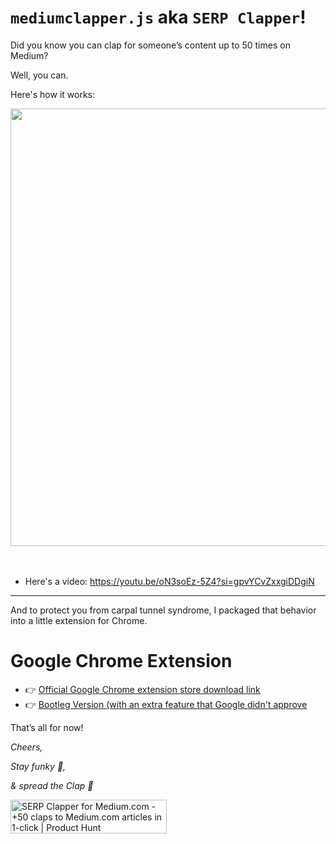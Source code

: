 # `mediumclapper.js` aka `SERP Clapper`!

Did you know you can clap for someone’s content up to 50 times on Medium?

Well, you can.

Here's how it works:

<img src="https://github.com/serp-ai/mediumclapper.js/assets/45643901/33580e81-72b3-43e0-a9fa-c1f70dd900e0" width="700" />
<br><br><br>

- Here's a video: https://youtu.be/oN3soEz-5Z4?si=gpvYCvZxxgiDDgiN

---

And to protect you from carpal tunnel syndrome, I packaged that behavior into a little extension for Chrome.

Google Chrome Extension
=======================

- 👉 [Official Google Chrome extension store download link](https://serp.ly/@serp/medium-clapper)
- 👉 [Bootleg Version (with an extra feature that Google didn't approve](https://serp.ly/@serp/serp-clapper-medium)

That’s all for now!

_Cheers,_

_Stay funky 🦩,_

_& spread the Clap 👏_

<a href="https://www.producthunt.com/posts/serp-clapper-for-medium-com?utm_source=badge-featured&utm_medium=badge&utm_souce=badge-serp&#0045;clapper&#0045;for&#0045;medium&#0045;com" target="_blank"><img src="https://api.producthunt.com/widgets/embed-image/v1/featured.svg?post_id=421070&theme=light" alt="SERP&#0032;Clapper&#0032;for&#0032;Medium&#0046;com - &#0043;50&#0032;claps&#0032;to&#0032;Medium&#0046;com&#0032;articles&#0032;in&#0032;1&#0045;click | Product Hunt" style="width: 250px; height: 54px;" width="250" height="54" /></a>

